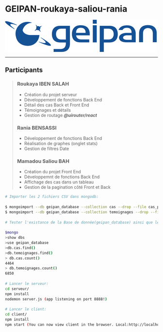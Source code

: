 # GEIPAN-roukaya-saliou-rania

![Geipan!](img/GEIPAN_logo.png "Algo génétique!")
***

## Participants

> ### Roukaya IBEN SALAH
> - Création du projet serveur
> - Développement de fonctions Back End
> - Détail des cas Back et Front End
> - Témoignages et détails 
> - Gestion de routage ***@uirouter/react***
>
> ### Rania BENSASSI
> - Développement de fonctions Back End
> - Réalisation de graphes (onglet stats)
> - Gestion de filtres Date
>
> ### Mamadou Saliou BAH
> - Création du projet Front End
> - Développemnt de fonctions Back End
> - Affichage des cas dans un tableau
> - Gestion de la pagination côté Front et Back


```sh
# Importer les 2 fichiers CSV dans mongodb:

$ mongoimport --db geipan_database --collection cas --drop --file cas_pub.csv --type csv --headerline
$ mongoimport --db geipan_database --collection temoignages --drop --file temoignages_pub.csv --type csv --headerline

# Tester l'existance de la Base de donnée(geipan_database) ainsi que les 2 collections (cas et temoignages):

$mongo
>show dbs
>use geipan_database
>db.cas.find()
>db.temoignages.find()
> db.cas.count()
4464
> db.temoignages.count()
6850

# Lancer le serveur:
cd serveur/
npm install
nodemon server.js (app listening on port 8888!)

# Lancer le client:
cd client/
npm install
npm start (You can now view client in the browser. Local:http://localhost:3000)

```






